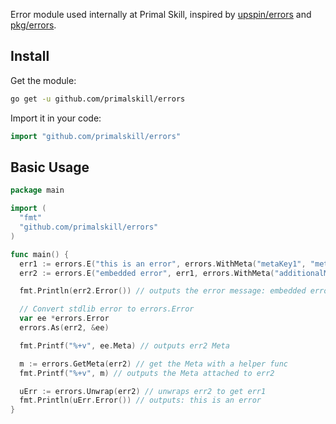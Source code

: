 Error module used internally at Primal Skill, inspired by [upspin/errors](https://pkg.go.dev/github.com/palager/upspin/errors) and [pkg/errors](https://pkg.go.dev/github.com/pkg/errors).


## Install

Get the module:

```bash
go get -u github.com/primalskill/errors
```

Import it in your code:

```go
import "github.com/primalskill/errors"
```

## Basic Usage

```go
package main

import (
  "fmt"
  "github.com/primalskill/errors"
)

func main() {
  err1 := errors.E("this is an error", errors.WithMeta("metaKey1", "meta value 1", "isAuth", true))
  err2 := errors.E("embedded error", err1, errors.WithMeta("additionalMeta", 246))

  fmt.Println(err2.Error()) // outputs the error message: embedded error

  // Convert stdlib error to errors.Error
  var ee *errors.Error
  errors.As(err2, &ee)

  fmt.Printf("%+v", ee.Meta) // outputs err2 Meta

  m := errors.GetMeta(err2) // get the Meta with a helper func
  fmt.Printf("%+v", m) // outputs the Meta attached to err2

  uErr := errors.Unwrap(err2) // unwraps err2 to get err1
  fmt.Println(uErr.Error()) // outputs: this is an error
}
```
